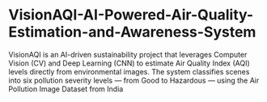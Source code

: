 # VisionAQI-AI-Powered-Air-Quality-Estimation-and-Awareness-System
VisionAQI is an AI-driven sustainability project that leverages Computer Vision (CV) and Deep Learning (CNN) to estimate Air Quality Index (AQI) levels directly from environmental images. The system classifies scenes into six pollution severity levels — from Good to Hazardous — using the Air Pollution Image Dataset from India 
